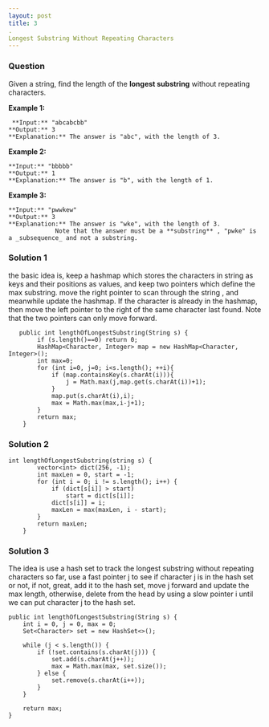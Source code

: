 ```yaml
---
layout: post
title: 3
.
Longest Substring Without Repeating Characters
---
```

### Question
Given a string, find the length of the **longest substring** without repeating
characters.

 **Example 1:**

    
    
     **Input:** "abcabcbb"
    **Output:** 3 
    **Explanation:** The answer is "abc", with the length of 3. 
    

**Example 2:**

    
    
    **Input:** "bbbbb"
    **Output:** 1
    **Explanation:** The answer is "b", with the length of 1.
    

**Example 3:**

    
    
    **Input:** "pwwkew"
    **Output:** 3
    **Explanation:** The answer is "wke", with the length of 3. 
                 Note that the answer must be a **substring** , "pwke" is a _subsequence_ and not a substring.
    
### Solution 1
the basic idea is, keep a hashmap which stores the characters in string as
keys and their positions as values, and keep two pointers which define the max
substring. move the right pointer to scan through the string , and meanwhile
update the hashmap. If the character is already in the hashmap, then move the
left pointer to the right of the same character last found. Note that the two
pointers can only move forward.

    
    
       public int lengthOfLongestSubstring(String s) {
            if (s.length()==0) return 0;
            HashMap<Character, Integer> map = new HashMap<Character, Integer>();
            int max=0;
            for (int i=0, j=0; i<s.length(); ++i){
                if (map.containsKey(s.charAt(i))){
                    j = Math.max(j,map.get(s.charAt(i))+1);
                }
                map.put(s.charAt(i),i);
                max = Math.max(max,i-j+1);
            }
            return max;
        }
### Solution 2
    
    
    int lengthOfLongestSubstring(string s) {
            vector<int> dict(256, -1);
            int maxLen = 0, start = -1;
            for (int i = 0; i != s.length(); i++) {
                if (dict[s[i]] > start)
                    start = dict[s[i]];
                dict[s[i]] = i;
                maxLen = max(maxLen, i - start);
            }
            return maxLen;
        }
### Solution 3
The idea is use a hash set to track the longest substring without repeating
characters so far, use a fast pointer j to see if character j is in the hash
set or not, if not, great, add it to the hash set, move j forward and update
the max length, otherwise, delete from the head by using a slow pointer i
until we can put character j to the hash set.

    
    
    public int lengthOfLongestSubstring(String s) {
        int i = 0, j = 0, max = 0;
        Set<Character> set = new HashSet<>();
        
        while (j < s.length()) {
            if (!set.contains(s.charAt(j))) {
                set.add(s.charAt(j++));
                max = Math.max(max, set.size());
            } else {
                set.remove(s.charAt(i++));
            }
        }
        
        return max;
    }

